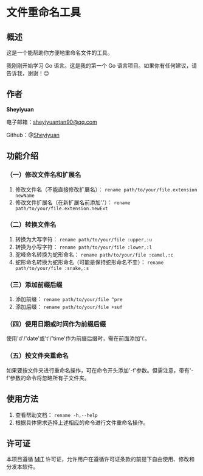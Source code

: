 # 文件重命名工具

## 概述
这是一个能帮助你方便地重命名文件的工具。

我刚刚开始学习 Go 语言。这是我的第一个 Go 语言项目。如果你有任何建议，请告诉我，谢谢！😊

## 作者
**Sheyiyuan**

电子邮箱：sheyiyuantan90@qq.com

Github：@[Sheyiyuan](http://github.com/Sheyiyuan)

## 功能介绍

### （一）修改文件名和扩展名
1. 修改文件名（不能直接修改扩展名）：
   `rename path/to/your/file.extension newName`
2. 修改文件扩展名（在新扩展名前添加'.'）：
   `rename path/to/your/file.extension.newExt`

### （二）转换文件名
1. 转换为大写字符：
   `rename path/to/your/file :upper,:u`
2. 转换为小写字符：
   `rename path/to/your/file :lower,:l`
3. 驼峰命名转换为蛇形命名：
   `rename path/to/your/file :camel,:c`
4. 蛇形命名转换为蛇形命名（可能是保持蛇形命名不变）：
   `rename path/to/your/file :snake,:s`

### （三）添加前缀后缀
1. 添加前缀：
   `rename path/to/your/file ^pre`
2. 添加后缀：
   `rename path/to/your/file +suf`

### （四）使用日期或时间作为前缀后缀
使用'd'/'date'或't'/'time'作为前缀后缀时，需在前面添加'\\'。

### （五）按文件夹重命名
如果要按文件夹进行重命名操作，可在命令开头添加'-f'参数。但需注意，带有'-f'参数的命令将忽略所有子文件夹。

## 使用方法
1. 查看帮助文档：
   `rename -h,--help`
2. 根据具体需求选择上述相应的命令进行文件重命名操作。

## 许可证
本项目遵循 [MIT](license) 许可证，允许用户在遵循许可证条款的前提下自由使用、修改和分发本软件。